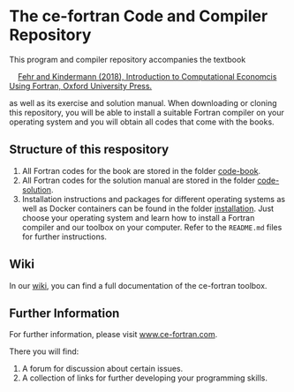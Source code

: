 # The ce-fortran Code and Compiler Repository

This program and compiler repository accompanies the textbook

&nbsp;&nbsp;&nbsp;&nbsp;[Fehr and Kindermann (2018), Introduction to Computational Economcis Using Fortran, Oxford University Press.](https://global.oup.com/academic/product/introduction-to-computational-economics-using-fortran-9780198804406?prevSortField=1&sortField=8&start=0&resultsPerPage=20&prevNumResPerPage=20&lang=en&cc=no)

as well as its exercise and solution manual. When downloading or cloning this repository, you will be able to install a suitable Fortran compiler on your operating system and you will obtain all codes that come with the books.

## Structure of this respository

1. All Fortran codes for the book are stored in the folder [code-book](https://github.com/fabiankindermann/ce-fortran/tree/main/code-book).
2. All Fortran codes for the solution manual are stored in the folder [code-solution](https://github.com/fabiankindermann/ce-fortran/tree/main/code-solution).
3. Installation instructions and packages for different operating systems as well as Docker containers can be found in the folder [installation](https://github.com/fabiankindermann/ce-fortran/tree/main/installation). Just choose your operating system and learn how to install a Fortran compiler and our toolbox on your computer. Refer to the `README.md` files for further instructions.

## Wiki

In our [wiki](https://github.com/fabiankindermann/ce-fortran/wiki), you can find a full documentation of the ce-fortran toolbox.

## Further Information

For further information, please visit www.ce-fortran.com.

There you will find:
1. A forum for discussion about certain issues.
2. A collection of links for further developing your programming skills.

